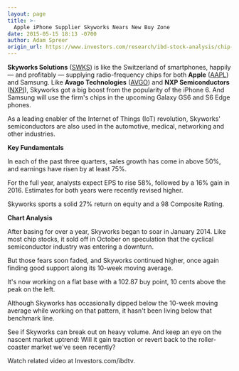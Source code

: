 ```yaml
---
layout: page
title: >-
  Apple iPhone Supplier Skyworks Nears New Buy Zone
date: 2015-05-15 18:13 -0700
author: Adam Spreer
origin_url: https://www.investors.com/research/ibd-stock-analysis/chip-supplier-skyworks-nears-buy-point/
---
```





  



**Skyworks Solutions** ([SWKS](https://research.investors.com/quote.aspx?symbol=SWKS)) is like the Switzerland of smartphones, happily — and profitably — supplying radio-frequency chips for both **Apple** ([AAPL](https://research.investors.com/quote.aspx?symbol=AAPL)) and Samsung. Like **Avago Technologies** ([AVGO](https://research.investors.com/quote.aspx?symbol=AVGO)) and **NXP Semiconductors** ([NXPI](https://research.investors.com/quote.aspx?symbol=NXPI)), Skyworks got a big boost from the popularity of the iPhone 6. And Samsung will use the firm's chips in the upcoming Galaxy GS6 and S6 Edge phones.

  

As a leading enabler of the Internet of Things (IoT) revolution, Skyworks' semiconductors are also used in the automotive, medical, networking and other industries.

  

**Key Fundamentals**

  

In each of the past three quarters, sales growth has come in above 50%, and earnings have risen by at least 75%.

  

For the full year, analysts expect EPS to rise 58%, followed by a 16% gain in 2016. Estimates for both years were recently revised higher.

  

Skyworks sports a solid 27% return on equity and a 98 Composite Rating.

  

**Chart Analysis**

  

After basing for over a year, Skyworks began to soar in January 2014. Like most chip stocks, it sold off in October on speculation that the cyclical semiconductor industry was entering a downturn.

  

But those fears soon faded, and Skyworks continued higher, once again finding good support along its 10-week moving average.

  

It's now working on a flat base with a 102.87 buy point, 10 cents above the peak on the left.

  

Although Skyworks has occasionally dipped below the 10-week moving average while working on that pattern, it hasn't been living below that benchmark line.

  

See if Skyworks can break out on heavy volume. And keep an eye on the nascent market uptrend: Will it gain traction or revert back to the roller-coaster market we've seen recently?

  

Watch related video at Investors.com/ibdtv.




